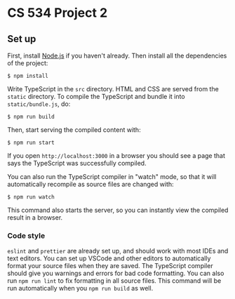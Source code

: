 # CS 534 Project 2

## Set up

First, install [Node.js](https://nodejs.org/en/) if you haven't already. Then
install all the dependencies of the project:

```
$ npm install
```

Write TypeScript in the `src` directory. HTML and CSS are served from the
`static` directory. To compile the TypeScript and bundle it into
`static/bundle.js`, do:

```
$ npm run build
```

Then, start serving the compiled content with:

```
$ npm run start
```

If you open `http://localhost:3000` in a browser you should see a page that
says the TypeScript was successfully compiled.

You can also run the TypeScript compiler in "watch" mode, so that it will
automatically recompile as source files are changed with:

```
$ npm run watch
```

This command also starts the server, so you can instantly view the compiled
result in a browser.

### Code style

`eslint` and `prettier` are already set up, and should work with most IDEs and
text editors. You can set up VSCode and other editors to automatically format
your source files when they are saved.  The TypeScript compiler should give you
warnings and errors for bad code formatting. You can also run `npm run lint` to
fix formatting in all source files. This command will be run automatically when
you `npm run build` as well.
